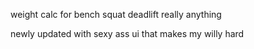 weight calc for bench squat deadlift really anything


newly updated with sexy ass ui that makes my willy hard

